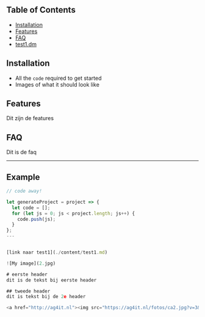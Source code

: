 ## Table of Contents
- [Installation](#installation)
- [Features](#features)
- [FAQ](#faq)
- [test1.dm](./content/test1.md)

## Installation
- All the `code` required to get started
- Images of what it should look like

## Features
Dit zijn de features

## FAQ
Dit is de faq


------------

## Example

```javascript
// code away!

let generateProject = project => {
  let code = [];
  for (let js = 0; js < project.length; js++) {
    code.push(js);
  }
};
---


[link naar test1](./content/test1.md)

![My image](2.jpg)

# eerste header
dit is de tekst bij eerste header

## tweede header
dit is tekst bij de 2e header

<a href="http://ag4it.nl"><img src="https://ag4it.nl/fotos/ca2.jpg?v=3&s=200" title="AG4IT header" alt="AG4IT"></a>

